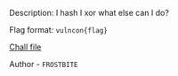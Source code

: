 
Description:
I hash I xor what else can I do?

Flag format: `vulncon{flag}`

[Chall file](https://mega.nz/file/wfZjiYhb#zgmustCluKyktK4rmOzhciZo9tYn2S2aHb0mmCr4FB8)

Author - `FROSTBITE`


